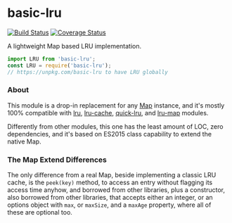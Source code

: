 # basic-lru

[![Build Status](https://travis-ci.com/WebReflection/basic-lru.svg?branch=master)](https://travis-ci.com/WebReflection/basic-lru) [![Coverage Status](https://coveralls.io/repos/github/WebReflection/basic-lru/badge.svg?branch=master)](https://coveralls.io/github/WebReflection/basic-lru?branch=master)

A lightweight Map based LRU implementation.

```js
import LRU from 'basic-lru';
const LRU = require('basic-lru');
// https://unpkg.com/basic-lru to have LRU globally
```

### About

This module is a drop-in replacement for any [Map](https://developer.mozilla.org/en-US/docs/Web/JavaScript/Reference/Global_Objects/Map) instance, and it's mostly 100% compatible with [lru](https://github.com/chriso/lru), [lru-cache](https://github.com/isaacs/node-lru-cache), [quick-lru](https://github.com/sindresorhus/quick-lru), and [lru-map](https://github.com/bchociej/lru-map) modules.

Differently from other modules, this one has the least amount of LOC, zero dependencies, and it's based on ES2015 class capability to extend the native Map.


### The Map Extend Differences

The only difference from a real Map, beside implementing a classic LRU cache, is the `peek(key)` method, to access an entry without flagging its access time anyhow, and borrowed from other libraries, plus a constructor, also borrowed from other libraries, that accepts either an integer, or an options object with `max`, or `maxSize`, and a `maxAge` property, where all of these are optional too.
